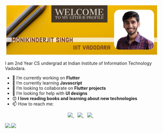 
<img src="https://github.com/Monik09/Monik09/blob/master/required/My%20Post.jpg">

I am 2nd Year CS undergrad at Indian Institute of Information Technology Vadodara. 

- 🔭 I’m currently working on **Flutter** 
- 🌱 I’m currently learning **Javascript**
- 👯 I’m looking to collaborate on **Flutter projects**
- 🤔 I’m looking for help with **UI designs**
- :heart_eyes: **I love reading books and learning about new technologies**
- 📫 How to reach me: 
<p align="center">
  <a href="https://www.linkedin.com/in/monikinderjit-singh/">
    <img src="https://img.shields.io/badge/linkedin-%230077B5.svg?&style=for-the-badge&logo=linkedin&logoColor=white" />
  </a>&nbsp;&nbsp;
  <a href="https://twitter.com/MonikIJS">
    <img src="https://img.shields.io/badge/twitter-%231DA1F2.svg?&style=for-the-badge&logo=twitter&logoColor=white" />
  </a>&nbsp;&nbsp;
  <a href="https://www.instagram.com/monikinderjit_singh_/">
    <img src="https://img.shields.io/badge/instagram-%23E4405F.svg?&style=for-the-badge&logo=instagram&logoColor=white" />
  </a>&nbsp;&nbsp;
</p>


<!-------
![Metrics](https://metrics.lecoq.io/Monik09?template=classic&base.community=0&base.repositories=0&activity=1&stars=1&tweets=1&languages=1&tweets.limit=2&tweets.user=MonikIJS&stars.limit=4&activity.limit=5&activity.days=14&activity.filter=all&config.timezone=Asia%2FCalcutta&config.animated=true)
--------->

<a href="https://github.com/monik09">
  <img align="center" src="https://github-readme-stats.vercel.app/api?username=Monik09&theme=radical&count_private=true" />
</a>
<a href="https://github.com/monik09"> 
  <img align="center" src="https://github-readme-stats.vercel.app/api/top-langs/?username=Monik09&theme=radical&card_width=300&langs_count=3" />
</a>
